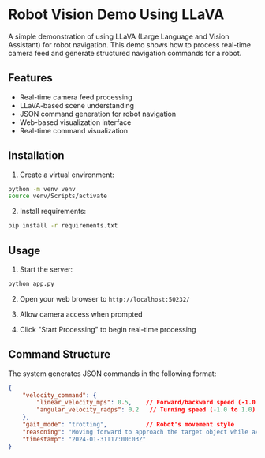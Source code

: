 # Robot Vision Demo Using LLaVA

A simple demonstration of using LLaVA (Large Language and Vision Assistant) for robot navigation. This demo shows how to process real-time camera feed and generate structured navigation commands for a robot.

## Features

- Real-time camera feed processing
- LLaVA-based scene understanding
- JSON command generation for robot navigation
- Web-based visualization interface
- Real-time command visualization

## Installation

1. Create a virtual environment:
```bash
python -m venv venv
source venv/Scripts/activate
```

2. Install requirements:
```bash
pip install -r requirements.txt
```

## Usage

1. Start the server:
```bash
python app.py
```

2. Open your web browser to `http://localhost:50232/`

3. Allow camera access when prompted

4. Click "Start Processing" to begin real-time processing

## Command Structure

The system generates JSON commands in the following format:
```json
{
    "velocity_command": {
        "linear_velocity_mps": 0.5,    // Forward/backward speed (-1.0 to 1.0)
        "angular_velocity_radps": 0.2   // Turning speed (-1.0 to 1.0)
    },
    "gait_mode": "trotting",           // Robot's movement style
    "reasoning": "Moving forward to approach the target object while avoiding the obstacle on the left",
    "timestamp": "2024-01-31T17:00:03Z"
}
```